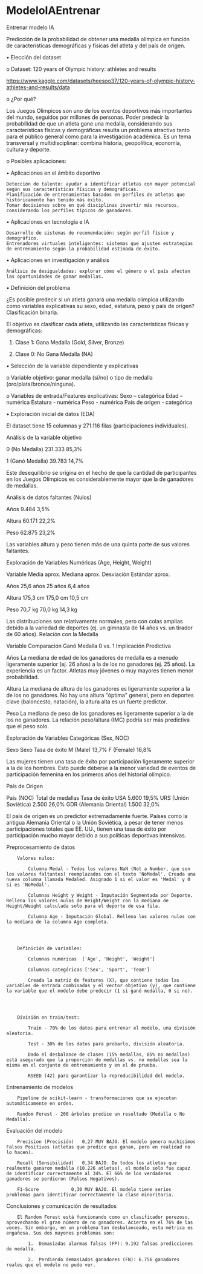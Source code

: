 # ModeloIAEntrenar
Entrenar modelo IA

Predicción de la probabilidad de obtener una medalla olímpica en función de características demográficas y físicas del atleta y del país de origen.



•	Elección del dataset

o	Dataset: 120 years of Olympic history: athletes and results

https://www.kaggle.com/datasets/heesoo37/120-years-of-olympic-history-athletes-and-results/data

o	¿Por qué?

Los Juegos Olímpicos son uno de los eventos deportivos más importantes del mundo, seguidos por millones de personas. Poder predecir la probabilidad de que un atleta gane una medalla, considerando sus características físicas y demográficas resulta un problema atractivo tanto para el público general como para la investigación académica. Es un tema transversal y multidisciplinar: combina historia, geopolítica, economía, cultura y deporte.


o	Posibles aplicaciones:

•	Aplicaciones en el ámbito deportivo

 	Detección de talento: ayudar a identificar atletas con mayor potencial según sus características físicas y demográficas.
 	Planificación de entrenamientos basados en perfiles de atletas que históricamente han tenido más éxito.
 	Tomar decisiones sobre en qué disciplinas invertir más recursos, considerando los perfiles típicos de ganadores.
  
•	Aplicaciones en tecnología e IA

 	Desarrollo de sistemas de recomendación: según perfil físico y demográfico.
 	Entrenadores virtuales inteligentes: sistemas que ajusten estrategias de entrenamiento según la probabilidad estimada de éxito.
  
•	Aplicaciones en investigación y análisis

 	Análisis de desigualdades: explorar cómo el género o el país afectan las oportunidades de ganar medallas.


 
•	Definición del problema

¿Es posible predecir si un atleta ganará una medalla olímpica utilizando como variables explicativas su sexo, edad, estatura, peso y país de origen?
Clasificación binaria.

El objetivo es clasificar cada atleta, utilizando las características físicas y demográficas:

1.	Clase 1: Gana Medalla (Gold, Silver, Bronze)
 
2.	Clase 0: No Gana Medalla (NA)




•	Selección de la variable dependiente y explicativas

o	Variable objetivo: ganar medalla (sí/no) o tipo de medalla (oro/plata/bronce/ninguna).

o	Variables de entrada/Features explicativas:
 	Sexo – categórica
 	Edad – numérica
 	Estatura - numérica
 	Peso - numérica
 	País de origen - categórica



 
•	Exploración inicial de datos (EDA)

El dataset tiene 15 columnas y 271.116 filas (participaciones individuales).

Análisis de la variable objetivo

0 (No Medalla)	  231.333	  85,3%

1 (Ganó Medalla)	39.783	  14,7% 

Este desequilibrio se origina en el hecho de que la cantidad de participantes en los Juegos Olímpicos es considerablemente mayor que la de ganadores de medallas.


Análisis de datos faltantes (Nulos)

Años	  9.484	  3,5%

Altura	60.171	22,2%

Peso	  62.875	23,2%

Las variables altura y peso tienen más de una quinta parte de sus valores faltantes.


Exploración de Variables Numéricas (Age, Height, Weight)

Variable	Media aprox.	Mediana aprox.	Desviación Estándar aprox.

Años	    25,6 años	    25 años	        6,4 años

Altura	  175,3 cm	    175,0 cm	      10,5 cm

Peso	    70,7 kg	      70,0 kg	        14,3 kg

Las distribuciones son relativamente normales, pero con colas amplias debido a la variedad de deportes (ej. un gimnasta de 14 años vs. un tirador de 60 años).
Relación con la Medalla


Variable	Comparación Ganó Medalla
0 vs. 1	Implicación Predictiva

Años	  La mediana de edad de los ganadores de medalla es a menudo ligeramente superior (ej. 26 años) a la de los no ganadores (ej. 25 años).	La experiencia es un factor. Atletas muy jóvenes o muy mayores tienen menor probabilidad.

Altura	La mediana de altura de los ganadores es ligeramente superior a la de los no ganadores.	No hay una altura "óptima" general, pero en deportes clave (baloncesto, natación), la altura alta es un fuerte predictor.

Peso	  La mediana de peso de los ganadores es ligeramente superior a la de los no ganadores.	La relación peso/altura (IMC) podría ser más predictiva que el peso solo.


Exploración de Variables Categóricas (Sex, NOC)

Sexo
Sexo	Tasa de éxito
M (Male)	  13,7%
F (Female)	16,8%

Las mujeres tienen una tasa de éxito por participación ligeramente superior a la de los hombres. Esto puede deberse a la menor variedad de eventos de participación femenina en los primeros años del historial olímpico.


País de Origen

País (NOC)	Total de medallas	Tasa de éxito
USA	                  5.600	    19,5%
URS (Unión Soviética)	2.500	    26,0%
GDR (Alemania Oriental)	1.500	  32,0%

El país de origen es un predictor extremadamente fuerte. Países como la antigua Alemania Oriental o la Unión Soviética, a pesar de tener menos participaciones totales que EE. UU., tienen una tasa de éxito por participación mucho mayor debido a sus políticas deportivas intensivas.





Preprocesamiento de datos


		
		Valores nulos:
		
			Columna Medal - Todos los valores NaN (Not a Number, que son los valores faltantes) reemplazados con el texto 'NoMedal'. Creada una nueva columna llamada Medaled. Asignado 1 si el valor es 'Medal' y 0 si es 'NoMedal'.
			
			Columnas Height y Weight - Imputación Segmentada por Deporte. Rellena los valores nulos de Height/Weight con la mediana de Height/Weight calculada solo para el deporte de esa fila.
			
			Columna Age - Imputación Global. Rellena los valores nulos con la mediana de la columna Age completa.

		
		
			
		Definición de variables:
		
			Columnas numéricas  ['Age', 'Height', 'Weight']
			
			Columnas categóricas ['Sex', 'Sport', 'Team']
			
			Creada la matriz de features (X), que contiene todas las variables de entrada combinadas y el vector objetivo (y), que contiene la variable que el modelo debe predecir (1 si ganó medalla, 0 si no).

		


    	División en train/test:
		
			Train - 70% de los datos para entrenar el modelo, una división aleatoria.
			
			Test - 30% de los datos para probarlo, división aleatoria.
			
			Dado el desbalance de clases (15% medallas, 85% no medallas) está asegurado que la proporción de medallas vs. no medallas sea la misma en el conjunto de entrenamiento y en el de prueba.
			
			RSEED (42) para garantizar la reproducibilidad del modelo.

	
		
			

Entrenamiento de modelos

		Pipeline de scikit-learn - transformaciones que se ejecutan automáticamente en orden.
	
		Random Forest - 200 árboles predice un resultado (Medalla o No Medalla).

	


	
Evaluación del modelo
	
		Precision (Precisión)	0,27 MUY BAJO. El modelo genera muchísimos Falsos Positivos (atletas que predice que ganan, pero en realidad no lo hacen).
		
		Recall (Sensibilidad)	0,34 BAJO. De todos los atletas que realmente ganaron medalla (10.226 atletas), el modelo solo fue capaz de identificar correctamente al 34%. El 66% de los verdaderos ganadores se perdieron (Falsos Negativos).
		
		F1-Score			0,30 MUY BAJO. El modelo tiene serios problemas para identificar correctamente la clase minoritaria.


 
	
Conclusiones y comunicación de resultados

		El Random Forest está funcionando como un clasificador perezoso, aprovechando el gran número de no ganadores. Acierta en el 76% de las veces. Sin embargo, en un problema tan desbalanceado, esta métrica es engañosa. Sus dos mayores problemas son:
		
			1.	Demasiadas alarmas falsas (FP): 9.192 falsas predicciones de medalla.
			
			2.	Perdiendo demasiados ganadores (FN): 6.756 ganadores reales que el modelo no pudo ver.

